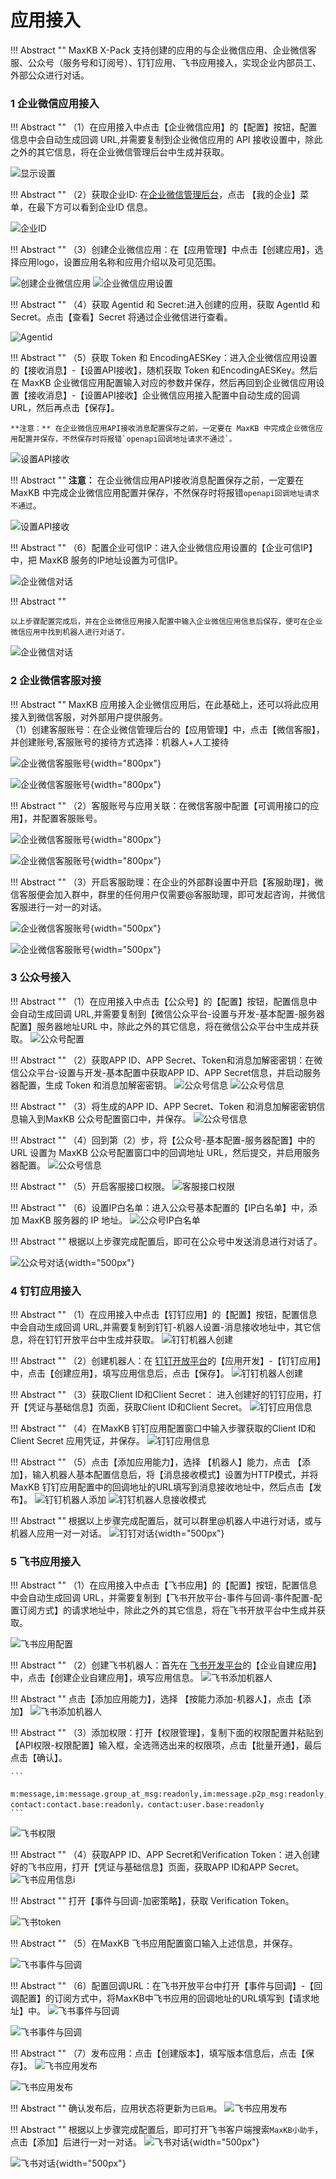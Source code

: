 # 应用接入


!!! Abstract "" 
    MaxKB X-Pack 支持创建的应用的与企业微信应用、企业微信客服、公众号（服务号和订阅号）、钉钉应用、飞书应用接入，实现企业内部员工、外部公众进行对话。
    
### 1 企业微信应用接入

!!! Abstract ""
    （1）在应用接入中点击【企业微信应用】的【配置】按钮，配置信息中会自动生成回调 URL,并需要复制到企业微信应用的 API 接收设置中，除此之外的其它信息，将在企业微信管理后台中生成并获取。 

![显示设置](../../img/app/ent_wechat_setting.png)

!!! Abstract ""
    （2）获取企业ID: 在[企业微信管理后台](https://work.weixin.qq.com/wework_admin/frame#apps)，点击 【我的企业】菜单，在最下方可以看到企业ID 信息。

![企业ID](../../img/app/enterprise_id.png)

!!! Abstract "" 
    （3）创建企业微信应用：在【应用管理】中点击【创建应用】，选择应用logo，设置应用名称和应用介绍以及可见范围。

![创建企业微信应用](../../img/app/create_robot.png)
![企业微信应用设置](../../img/app/robot_info.png)

!!! Abstract ""
    （4）获取 Agentid 和 Secret:进入创建的应用，获取 AgentId 和 Secret。点击【查看】Secret 将通过企业微信进行查看。 

![Agentid](../../img/app/Agentid.png)

!!! Abstract ""
    （5）获取 Token 和 EncodingAESKey：进入企业微信应用设置的【接收消息】-【设置API接收】，随机获取 Token 和EncodingAESKey。然后在 MaxKB 企业微信应用配置输入对应的参数并保存，然后再回到企业微信应用设置【接收消息】-【设置API接收】企业微信应用接入配置中自动生成的回调 URL，然后再点击【保存】。

    **注意：** 在企业微信应用API接收消息配置保存之前，一定要在 MaxKB 中完成企业微信应用配置并保存，不然保存时将报错`openapi回调地址请求不通过`。

![设置API接收](../../img/app/recmsg_api.png)


!!! Abstract ""
    **注意：** 在企业微信应用API接收消息配置保存之前，一定要在 MaxKB 中完成企业微信应用配置并保存，不然保存时将报错`openapi回调地址请求不通过`。

![设置API接收](../../img/app/recmsg_api_setting.png)



!!! Abstract ""
    （6）配置企业可信IP：进入企业微信应用设置的【企业可信IP】中，把 MaxKB 服务的IP地址设置为可信IP。

![企业微信对话](../../img/app/creditable_ip.png)  

!!! Abstract "" 

    以上步骤配置完成后，并在企业微信应用接入配置中输入企业微信应用信息后保存，便可在企业微信应用中找到机器人进行对话了。

![企业微信对话](../../img/app/enter_wechat_dialog.png)

### 2 企业微信客服对接
    
!!! Abstract ""
    MaxKB 应用接入企业微信应用后，在此基础上，还可以将此应用接入到微信客服，对外部用户提供服务。   
    （1）创建客服账号：在企业微信管理后台的【应用管理】中，点击【微信客服】，并创建账号,客服账号的接待方式选择：机器人+人工接待

![企业微信客服账号](../../img/app/weichat_customservice.png){width="800px"}

![企业微信客服账号](../../img/app/create_cs_account.png){width="800px"}

!!! Abstract ""
    （2）客服账号与应用关联：在微信客服中配置【可调用接口的应用】，并配置客服账号。

![企业微信客服账号](../../img/app/cs_app.png){width="800px"}

![企业微信客服账号](../../img/app/config_cs_account.png){width="800px"}

!!! Abstract ""
    （3）开启客服助理：在企业的外部群设置中开启【客服助理】，微信客服便会加入群中，群里的任何用户仅需要@客服助理，即可发起咨询，并微信客服进行一对一的对话。

![企业微信客服账号](../../img/app/enable_cs.png){width="500px"}

![企业微信客服账号](../../img/app/dialog_cs.png){width="500px"}

### 3 公众号接入

!!! Abstract "" 
    （1）在应用接入中点击【公众号】的【配置】按钮，配置信息中会自动生成回调 URL,并需要复制到【微信公众平台-设置与开发-基本配置-服务器配置】服务器地址URL 中，除此之外的其它信息，将在微信公众平台中生成并获取。
![公众号配置](../../img/app/public_account_setting_empty.png)

!!! Abstract "" 
    （2）获取APP ID、APP Secret、Token和消息加解密密钥：在微信公众平台-设置与开发-基本配置中获取APP ID、APP Secret信息，并启动服务器配置，生成 Token 和消息加解密密钥。
![公众号信息](../../img/app/public_account_basicinfo.png)
![公众号信息](../../img/app/public_account_setting1.png)

!!! Abstract "" 
    （3）将生成的APP ID、APP Secret、Token 和消息加解密密钥信息输入到MaxKB 公众号配置窗口中，并保存。
![公众号信息](../../img/app/public_account_setting2.png)

!!! Abstract "" 
    （4）回到第（2）步，将【公众号-基本配置-服务器配置】中的 URL 设置为 MaxKB 公众号配置窗口中的回调地址 URL，然后提交，并启用服务器配置。
![公众号信息](../../img/app/public_account_setting_url.png)

!!! Abstract "" 
    （5）开启客服接口权限。
![客服接口权限](../../img/app/public_account_enable_api.png)

!!! Abstract "" 
    （6）设置IP白名单：进入公众号基本配置的【IP白名单】中，添加 MaxKB 服务器的 IP 地址。
![公众号IP白名单](../../img/app/public_account_ip.png)

!!! Abstract "" 
    根据以上步骤完成配置后，即可在公众号中发送消息进行对话了。

![公众号对话](../../img/app/public_account_dialog.jpeg){width="500px"}


### 4 钉钉应用接入

!!! Abstract ""
    （1）在应用接入中点击【钉钉应用】的【配置】按钮，配置信息中会自动生成回调 URL,并需要复制到钉钉-机器人设置-消息接收地址中，其它信息，将在钉钉开放平台中生成并获取。
![钉钉机器人创建](../../img/app/dingding_setting.png)

!!! Abstract ""
    （2）创建机器人：在 [钉钉开放平台](https://open-dev.dingtalk.com/)的【应用开发】-【钉钉应用】中，点击【创建应用】，填写应用信息后，点击【保存】。
![钉钉机器人创建](../../img/app/dingding_robot_create.png)

!!! Abstract ""
    （3）获取Client ID和Client Secret： 进入创建好的钉钉应用，打开【凭证与基础信息】页面，获取Client ID和Client Secret。
![钉钉应用信息](../../img/app/dingding_info.png)

!!! Abstract ""
    （4）在MaxKB 钉钉应用配置窗口中输入步骤获取的Client ID和Client Secret 应用凭证，并保存。
![钉钉应用信息](../../img/app/dingding_setting2.png)

!!! Abstract ""
    （5）点击【添加应用能力】，选择 【机器人】能力，点击 【添加】，输入机器人基本配置信息后，将【消息接收模式】设置为HTTP模式，并将 MaxKB 钉钉应用配置中的回调地址的URL填写到消息接收地址中，然后点击【发布】。
![钉钉机器人添加](../../img/app/dingding_robot_add.png)
![钉钉机器人息接收模式](../../img/app/dingding_msg_recvmode.png)

!!! Abstract ""
    根据以上步骤完成配置后，就可以群里@机器人中进行对话，或与机器人应用一对一对话。
![钉钉对话](../../img/app/dingding_dialog.jpeg){width="500px"}

### 5 飞书应用接入

!!! Abstract ""
    （1）在应用接入中点击【飞书应用】的【配置】按钮，配置信息中会自动生成回调 URL，并需要复制到【飞书开放平台-事件与回调-事件配置-配置订阅方式】的请求地址中，除此之外的其它信息，将在飞书开放平台中生成并获取。

![飞书应用配置](../../img/app/feishu_setting.png)

!!! Abstract ""
    （2）创建飞书机器人：首先在 [飞书开发平台](https://open.feishu.cn/app/)的【企业自建应用】中，点击【创建企业自建应用】，填写应用信息。
![飞书添加机器人](../../img/app/feishu_create_app.png)

!!! Abstract ""
    点击【添加应用能力】，选择 【按能力添加-机器人】，点击【添加】
![飞书添加机器人](../../img/app/feishu_add_robot.png)

!!! Abstract ""
    （3）添加权限：打开【权限管理】，复制下面的权限配置并粘贴到【API权限-权限配置】输入框，全选筛选出来的权限项，点击【批量开通】，最后点击【确认】。

    ```
     m:message,im:message.group_at_msg:readonly,im:message.p2p_msg:readonly,im:message:send_as_bot,im:resource, contact:contact.base:readonly，contact:user.base:readonly
    ```

![飞书权限](../../img/app/feishu_app_auth.png)

!!! Abstract ""
    （4）获取APP ID、APP Secret和Verification Token：进入创建好的飞书应用，打开【凭证与基础信息】页面，获取APP ID和APP Secret。
![飞书应用信息i](../../img/app/feishu_app_info.png)


!!! Abstract ""
    打开【事件与回调-加密策略】，获取 Verification Token。

![飞书token](../../img/app/feishu_verify_token.png)

!!! Abstract ""
    （5）在MaxKB 飞书应用配置窗口输入上述信息，并保存。

![飞书事件与回调](../../img/app/maxkb_feishu_config.png)


!!! Abstract ""
    （6）配置回调URL：在飞书开放平台中打开【事件与回调】-【回调配置】的订阅方式中，将MaxKB中飞书应用的回调地址的URL填写到【请求地址】中。
![飞书事件与回调](../../img/app/feishu_event_config1.png)

![飞书事件与回调](../../img/app/feishu_event_config2.png)


!!! Abstract ""
    （7）发布应用：点击【创建版本】，填写版本信息后，点击【保存】。
![飞书应用发布](../../img/app/feishu_app_create1.png)

![飞书应用发布](../../img/app/feishu_app_create2.png)

!!! Abstract ""
    确认发布后，应用状态将更新为`已启用`。
![飞书应用发布](../../img/app/feishu_app_enabled.png)

!!! Abstract ""
    根据以上步骤完成配置后，即可打开飞书客户端搜索`MaxKB小助手`，点击【添加】后进行一对一对话。
![飞书对话](../../img/app/feishu_app_search.jpg){width="500px"}

![飞书对话](../../img/app/feishu_dialog.jpeg){width="500px"}
